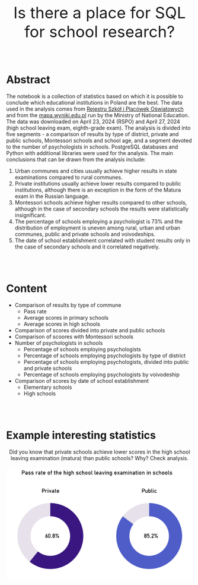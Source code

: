<!-- # Educational_Institutions -->
<div style="font-size: 3em; text-align: center;">Is there a place for SQL for school research?</div>

<br><br>

# Abstract

The notebook is a collection of statistics based on which it is possible to conclude which educational institutions in Poland are the best. The data used in the analysis comes from <a href="https://rspo.gov.pl/institutions?q=%7B%22page%22:0,%22pageSize%22:30,%22sort%22:%22%22 ,%22direction%22:%22%22%7D">Rejestru Szkół i Placówek Oświatowych</a> and from the <a href="https://mapa.wyniki.edu.pl/MapaEgzaminow/">mapa.wyniki.edu.pl</a> run by the Ministry of National Education. The data was downloaded on April 23, 2024 (RSPO) and April 27, 2024 (high school leaving exam, eighth-grade exam). The analysis is divided into five segments - a comparison of results by type of district, private and public schools, Montessori schools and school age, and a segment devoted to the number of psychologists in schools. PostgreSQL databases and Python with additional libraries were used for the analysis. The main conclusions that can be drawn from the analysis include:
1. Urban communes and cities usually achieve higher results in state examinations compared to rural communes.
2. Private institutions usually achieve lower results compared to public institutions, although there is an exception in the form of the Matura exam in the Russian language.
3. Montessori schools achieve higher results compared to other schools, although in the case of secondary schools the results were statistically insignificant.
4. The percentage of schools employing a psychologist is 73% and the distribution of employment is uneven among rural, urban and urban communes, public and private schools and voivodeships.
5. The date of school establishment correlated with student results only in the case of secondary schools and it correlated negatively.

<br><br>

# Content

<ul>
<li>
    Comparison of results by type of commune
    <ul>
        <li>Pass rate</li>
        <li>Average scores in primary schools</li>
        <li>Average scores in high schools</li>
    </ul>
</li>
<li>
    Comparison of scores divided into private and public schools
</li>
<li>
    Comparison of scoores with Montessori schools
</li>
<li>
    Number of psychologists in schools
    <ul>
        <li>Percentage of schools employing psychologists</li>
        <li>Percentage of schools employing psychologists by type of district</li>
        <li>Percentage of schools employing psychologists, divided into public and private schools</li>
        <li>Percentage of schools employing psychologists by voivodeship</li>
    </ul>
</li>
<li>
    Comparison of scores by date of school establishment
    <ul>
        <li>Elementary schools</li>
        <li>High schools</li>
    </ul>
</li>
</ul>

<br><br>

# Example interesting statistics

<div style="text-align: center;">
    Did you know that private schools achieve lower scores in the high school leaving examination (matura) than public schools? Why? Check analysis.
    <br><br>
    <img src="graphs/pass_rate_private_public.png">
</div>
